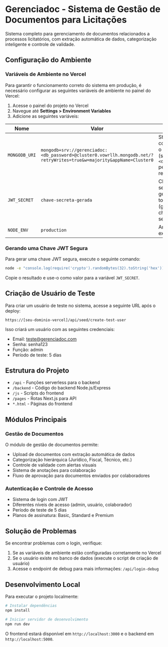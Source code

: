 # Gerenciadoc - Sistema de Gestão de Documentos para Licitações

Sistema completo para gerenciamento de documentos relacionados a processos licitatórios, com extração automática de dados, categorização inteligente e controle de validade.

## Configuração do Ambiente

### Variáveis de Ambiente no Vercel

Para garantir o funcionamento correto do sistema em produção, é necessário configurar as seguintes variáveis de ambiente no painel do Vercel:

1. Acesse o painel do projeto no Vercel
2. Navegue até **Settings > Environment Variables**
3. Adicione as seguintes variáveis:

| Nome | Valor | Descrição |
|------|-------|-----------|
| `MONGODB_URI` | `mongodb+srv://gerenciadoc:<db_password>@cluster0.vowrllh.mongodb.net/?retryWrites=true&w=majority&appName=Cluster0` | String de conexão com o MongoDB (substitua `<db_password>` pela senha real) |
| `JWT_SECRET` | `chave-secreta-gerada` | Chave secreta para geração de tokens JWT (gere uma chave segura) |
| `NODE_ENV` | `production` | Ambiente de execução |

### Gerando uma Chave JWT Segura

Para gerar uma chave JWT segura, execute o seguinte comando:

```bash
node -e "console.log(require('crypto').randomBytes(32).toString('hex'))"
```

Copie o resultado e use-o como valor para a variável `JWT_SECRET`.

## Criação de Usuário de Teste

Para criar um usuário de teste no sistema, acesse a seguinte URL após o deploy:

```
https://[seu-dominio-vercel]/api/seed/create-test-user
```

Isso criará um usuário com as seguintes credenciais:
- Email: teste@gerenciadoc.com
- Senha: senha123
- Função: admin
- Período de teste: 5 dias

## Estrutura do Projeto

- `/api` - Funções serverless para o backend
- `/backend` - Código do backend Node.js/Express
- `/js` - Scripts do frontend
- `/pages` - Rotas Next.js para API
- `*.html` - Páginas do frontend

## Módulos Principais

### Gestão de Documentos

O módulo de gestão de documentos permite:
- Upload de documentos com extração automática de dados
- Categorização hierárquica (Jurídico, Fiscal, Técnico, etc.)
- Controle de validade com alertas visuais
- Sistema de anotações para colaboração
- Fluxo de aprovação para documentos enviados por colaboradores

### Autenticação e Controle de Acesso

- Sistema de login com JWT
- Diferentes níveis de acesso (admin, usuário, colaborador)
- Período de teste de 5 dias
- Planos de assinatura: Basic, Standard e Premium

## Solução de Problemas

Se encontrar problemas com o login, verifique:
1. Se as variáveis de ambiente estão configuradas corretamente no Vercel
2. Se o usuário existe no banco de dados (execute o script de criação de usuário)
3. Acesse o endpoint de debug para mais informações: `/api/login-debug`

## Desenvolvimento Local

Para executar o projeto localmente:

```bash
# Instalar dependências
npm install

# Iniciar servidor de desenvolvimento
npm run dev
```

O frontend estará disponível em `http://localhost:3000` e o backend em `http://localhost:5000`.
